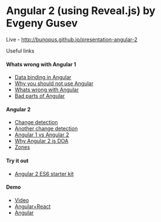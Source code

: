 # Angular 2 (using Reveal.js) by Evgeny Gusev
 Live - http://bunopus.github.io/presentation-angular-2

 Useful links
 
#### Whats wrong with Angular 1
* [Data binding in Angular](https://docs.angularjs.org/guide/databinding)
* [Why you should not use Angular](https://medium.com/@mnemon1ck/why-you-should-not-use-angularjs-1df5ddf6fc99#.9xb9cs4ux)
* [Whats wrong with Angular](https://medium.com/este-js-framework/whats-wrong-with-angular-js-97b0a787f903#.ny9zy0kdq)
* [Bad parts of Angular](http://larseidnes.com/2014/11/05/angularjs-the-bad-parts/)

#### Angular 2

* [Change detection](http://victorsavkin.com/post/110170125256/change-detection-in-angular-2)
* [Another change detection](http://pascalprecht.github.io/slides/angular-2-change-detection-explained/#/20)
* [Angular 1 vs Angular 2](https://objectpartners.com/2015/09/24/angular-2-vs-angular-1/)
* [Why Angular 2 is DOA](http://ilikekillnerds.com/2016/01/why-angular-2-is-doa/)
* [Zones](http://blog.thoughtram.io/angular/2016/02/01/zones-in-angular-2.html)

#### Try it out
* [Angular 2 ES6 starter kit](https://github.com/blacksonic/angular2-es6-starter)


#### Demo
* [Video](https://www.youtube.com/watch?v=XQM0K6YG18s)
* [Angular+React](https://github.com/djsmith42/angular_react_directive_example)
* [Angular ](https://github.com/djsmith42/angular2_calendar)

